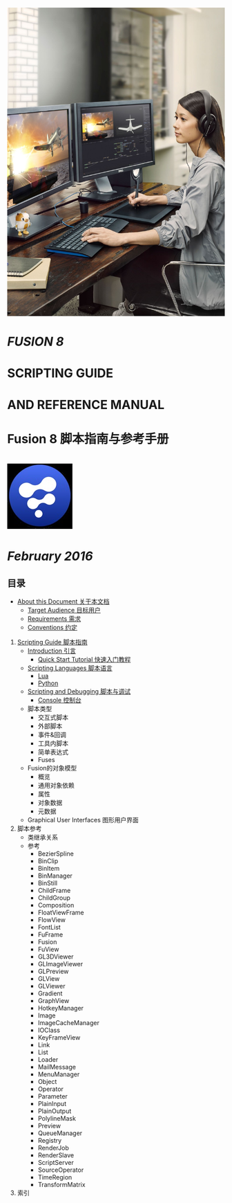 ![cover](images/cover.jpg)

# *FUSION 8*

# SCRIPTING GUIDE

# AND REFERENCE MANUAL

# Fusion 8 脚本指南与参考手册

# ![icon](images/icon.jpg)

# *February 2016*

<div STYLE="page-break-after: always;"></div>

## 目录

- [About this Document 关于本文档](About%20this%20Document.md)
  - [Target Audience 目标用户](About%20this%20Document.md/#target-audience目标用户)
  - [Requirements 需求](About%20this%20Document.md/#requirements-需求)
  - [Conventions 约定](About%20this%20Document.md/#conventions-约定)

1. [Scripting Guide 脚本指南](Scripting%20Guide/README.md)
   - [Introduction 引言](Scripting%20Guide/Introduction.md)
     - [Quick Start Tutorial 快速入门教程](Scripting%20Guide/Introduction.md#quick-start-tutorial-快速入门教程)
   - [Scripting Languages 脚本语言](Scripting%20Guide/Scripting%20Languages.md)
     - [Lua](Scripting%20Guide/Scripting%20Languages.md/#lua)
     - [Python](Scripting%20Guide/Scripting%20Languages.md/#python)
   - [Scripting and Debugging 脚本与调试](Scripting%20Guide/Scripting%20and%20Debugging.md)
     - [Console 控制台](Scripting%20Guide/Scripting%20and%20Debugging.md#console)
   - 脚本类型
     - 交互式脚本
     - 外部脚本
     - 事件&回调
     - 工具内脚本
     - 简单表达式
     - Fuses
   - Fusion的对象模型
     - 概览
     - 通用对象依赖
     - 属性
     - 对象数据
     - 元数据
   - Graphical User Interfaces 图形用户界面
2. 脚本参考
   - 类继承关系
   - 参考
     - BezierSpline
     - BinClip
     - BinItem
     - BinManager
     - BinStill
     - ChildFrame
     - ChildGroup
     - Composition
     - FloatViewFrame
     - FlowView
     - FontList
     - FuFrame
     - Fusion
     - FuView
     - GL3DViewer
     - GLImageViewer
     - GLPreview
     - GLView
     - GLViewer
     - Gradient
     - GraphView
     - HotkeyManager
     - Image
     - ImageCacheManager
     - IOClass
     - KeyFrameView
     - Link
     - List
     - Loader
     - MailMessage
     - MenuManager
     - Object
     - Operator
     - Parameter
     - PlainInput
     - PlainOutput
     - PolylineMask
     - Preview
     - QueueManager
     - Registry
     - RenderJob
     - RenderSlave
     - ScriptServer
     - SourceOperator
     - TimeRegion
     - TransformMatrix
3. 索引
